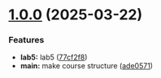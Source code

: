 # [1.0.0](https://github.com/taponomareva/os-intro/compare/1.0.1...1.0.0) (2025-03-22)


### Features

* **lab5:** lab5 ([77cf2f8](https://github.com/taponomareva/os-intro/commit/77cf2f8d54fd1f6863b82aea9b32b5084aa6635f))
* **main:** make course structure ([ade0571](https://github.com/taponomareva/os-intro/commit/ade0571965d414c2d4f19d6ce94d08c49e7c6515))



